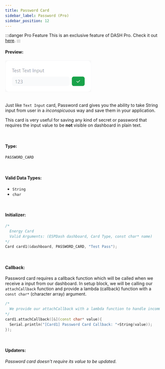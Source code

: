 ```yaml
---
title: Password Card
sidebar_label: Password (Pro)
sidebar_position: 12
---
```


:::danger Pro Feature
This is an exclusive feature of DASH Pro. Check it out [here](https://espdash.pro).
:::

#### Preview:

<img className="card-preview" src="/img/v4/text-input-card.png" width="280px" alt="Text Input Card Preview" />

<br/>
<br/>

Just like `Text Input` card, Password card gives you the ability to take String input from user in a *inconspicuous* way and save them in your application. 

This card is very useful for saving any kind of secret or password that requires the input value to be **not** visible on dashboard in plain text.

<br/>

#### Type:
`PASSWORD_CARD`

<br/>

#### Valid Data Types:
- `String`
- `char`

<br/>

#### Initializer:
```cpp
/* 
  Energy Card
  Valid Arguments: (ESPDash dashboard, Card Type, const char* name)
*/
Card card1(&dashboard, PASSWORD_CARD, "Test Pass");
```

<br/>


#### Callback:
Password card requires a callback function which will be called when we receive a input from our dashboard. In setup block, we will be calling our `attachCallback` function and provide a lambda (callback) function with a `const char*` (character array) argument.
```cpp
/*
  We provide our attachCallback with a lambda function to handle incomming data
*/
card1.attachCallback([&](const char* value){
  Serial.println("[Card1] Password Card Callback: "+String(value));
});
```

<br/>

#### Updaters:

*Password card doesn't require its value to be updated.*